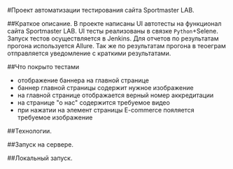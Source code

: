 #Проект автоматизации тестирования сайта Sportmaster LAB.

##Краткое описание.
В проекте написаны UI автотесты на функционал сайта Sportmaster LAB. 
UI тесты реализованы в связке `Python`+Selene. Запуск тестов осуществляется в Jenkins. Для отчетов по результатам прогона используется Allure. Так же по результатам прогона в теоеграм отправляется уведомление с краткими результатами.

##Что покрыто тестами
- отображение баннера на главной странице
- баннер главной страницы содержит нужное изображение
- на главной странице отображается верный номер аккредитации
- на странице "о нас" содержится требуемое видео
- при нажатии на элемент страницы E-commerce пояляется требуемое изображение

##Технологии.

##Запуск на сервере.

##Локальный запуск.
